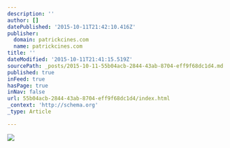 ```yaml
---
description: ''
author: []
datePublished: '2015-10-11T21:42:10.416Z'
publisher:
  domain: patrickcines.com
  name: patrickcines.com
title: ''
dateModified: '2015-10-11T21:41:15.519Z'
sourcePath: _posts/2015-10-11-55b04acb-2844-43ab-8704-eff9f68dc1d4.md
published: true
inFeed: true
hasPage: true
inNav: false
url: 55b04acb-2844-43ab-8704-eff9f68dc1d4/index.html
_context: 'http://schema.org'
_type: Article

---
```

![](http://patrickcines.com/wp-content/uploads/2015/02/Flower.jpg)
